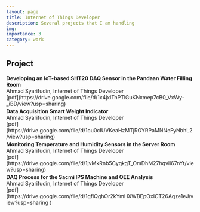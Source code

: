 ```yaml
---
layout: page
title: Internet of Things Developer
description: Several projects that I am handling
img:
importance: 3
category: work
---
```


<h2 class="Title" >Project</h2>
<!-- <br> -->
<b>Developing an IoT-based SHT20 DAQ Sensor in the Pandaan Water Filling Room</b><br>
Ahmad Syarifudin, Internet of Things Developer<br>
[pdf](https://drive.google.com/file/d/1x4jxlTnPTlGuKNxmep7cB0_VxWy-_iBD/view?usp=sharing)
<p style="font-size: 3px !important"></p>
<b>Data Acquisition Smart Weight Indicator</b><br>Ahmad Syarifudin, Internet of Things Developer<br>
[pdf](https://drive.google.com/file/d/1ou0cIUVKeaHzMTjROYRPaMNNeFyNbhL2/view?usp=sharing)
<p style="font-size: 3px !important"></p>
<b>Monitoring Temperature and Humidity Sensors in the Server Room</b><br>
Ahmad Syarifudin, Internet of Things Developer<br>
[pdf](https://drive.google.com/file/d/1jvMkRnb5CyqkgT_OmDhM27hqvli67nYt/view?usp=sharing)
<p style="font-size: 3px !important"></p>
<b>DAQ Process for the Sacmi IPS Machine and OEE Analysis</b><br>
Ahmad Syarifudin, Internet of Things Developer<br>
[pdf](https://drive.google.com/file/d/1gflQghOr2kYmHXWBEpOxICT26Aqze1eJ/view?usp=sharing )
<p style="font-size: 3px !important"></p>
